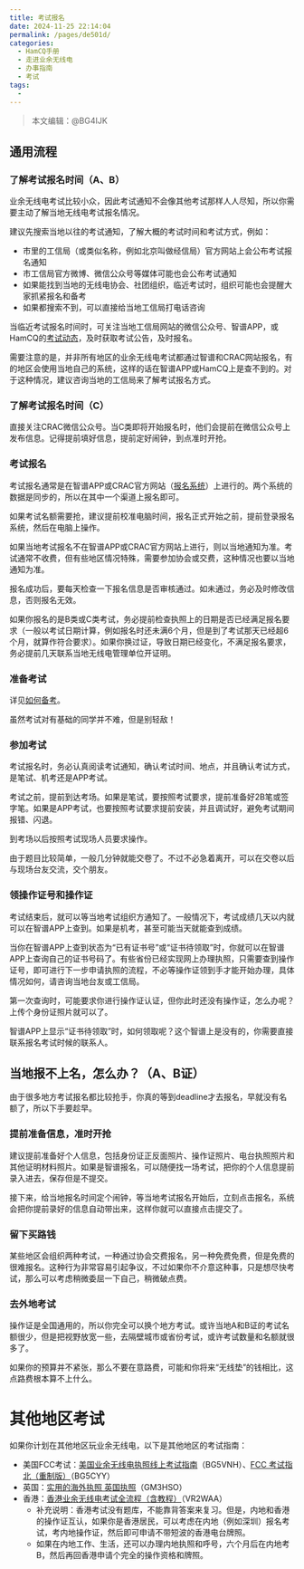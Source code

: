 ```yaml
---
title: 考试报名
date: 2024-11-25 22:14:04
permalink: /pages/de501d/
categories:
  - HamCQ手册
  - 走进业余无线电
  - 办事指南
  - 考试
tags:
  - 
---
```


> 本文编辑：@BG4IJK

## 通用流程

### 了解考试报名时间（A、B）

业余无线电考试比较小众，因此考试通知不会像其他考试那样人人尽知，所以你需要主动了解当地无线电考试报名情况。

建议先搜索当地以往的考试通知，了解大概的考试时间和考试方式，例如：

* 市里的工信局（或类似名称，例如北京叫做经信局）官方网站上会公布考试报名通知
* 市工信局官方微博、微信公众号等媒体可能也会公布考试通知
* 如果能找到当地的无线电协会、社团组织，临近考试时，组织可能也会提醒大家抓紧报名和备考
* 如果都搜索不到，可以直接给当地工信局打电话咨询

当临近考试报名时间时，可关注当地工信局网站的微信公众号、智谱APP，或HamCQ的[考试动态](https://forum.hamcq.cn/exam)，及时获取考试公告，及时报名。

需要注意的是，并非所有地区的业余无线电考试都通过智谱和CRAC网站报名，有的地区会使用当地自己的系统，这样的话在智谱APP或HamCQ上是查不到的。对于这种情况，建议咨询当地的工信局来了解考试报名方式。

### 了解考试报名时间（C）

直接关注CRAC微信公众号。当C类即将开始报名时，他们会提前在微信公众号上发布信息。记得提前填好信息，提前定好闹钟，到点准时开抢。

### 考试报名

考试报名通常是在智谱APP或CRAC官方网站（[报名系统](http://82.157.138.16:8091/CRAC/crac/index.html)）上进行的。两个系统的数据是同步的，所以在其中一个渠道上报名即可。

如果考试名额需要抢，建议提前校准电脑时间，报名正式开始之前，提前登录报名系统，然后在电脑上操作。

如果当地考试报名不在智谱APP或CRAC官方网站上进行，则以当地通知为准。考试通常不收费，但有些地区情况特殊，需要参加协会或交费，这种情况也要以当地通知为准。

报名成功后，要每天检查一下报名信息是否审核通过。如未通过，务必及时修改信息，否则报名无效。

如果你报名的是B类或C类考试，务必提前检查执照上的日期是否已经满足报名要求（一般以考试日期计算，例如报名时还未满6个月，但是到了考试那天已经超6个月，就算作符合要求）。如果你换过证，导致日期已经变化，不满足报名要求，务必提前几天联系当地无线电管理单位开证明。

### 准备考试

详见[如何备考](/pages/01626c/)。

虽然考试对有基础的同学并不难，但是别轻敌！

### 参加考试

考试报名时，务必认真阅读考试通知，确认考试时间、地点，并且确认考试方式，是笔试、机考还是APP考试。

考试之前，提前到达考场。如果是笔试，要按照考试要求，提前准备好2B笔或签字笔。如果是APP考试，也要按照考试要求提前安装，并且调试好，避免考试期间报错、闪退。

到考场以后按照考试现场人员要求操作。

由于题目比较简单，一般几分钟就能交卷了。不过不必急着离开，可以在交卷以后与现场台友交流，交个朋友。

### 领操作证号和操作证

考试结束后，就可以等当地考试组织方通知了。一般情况下，考试成绩几天以内就可以在智谱APP上查到。如果是机考，甚至可能当天就能查到成绩。

当你在智谱APP上查到状态为“已有证书号”或“证书待领取”时，你就可以在智谱APP上查询自己的证书号码了。有些省份已经实现网上办理执照，只需要查到操作证号，即可进行下一步申请执照的流程，不必等操作证领到手才能开始办理，具体情况如何，请咨询当地台友或工信局。

第一次查询时，可能要求你进行操作证认证，但你此时还没有操作证，怎么办呢？上传个身份证照片就可以了。

智谱APP上显示“证书待领取”时，如何领取呢？这个智谱上是没有的，你需要直接联系报名考试时候的联系人。

## 当地报不上名，怎么办？（A、B证）

由于很多地方考试报名都比较抢手，你真的等到deadline才去报名，早就没有名额了，所以下手要趁早。

### 提前准备信息，准时开抢

建议提前准备好个人信息，包括身份证正反面照片、操作证照片、电台执照照片和其他证明材料照片。如果是智谱报名，可以随便找一场考试，把你的个人信息提前录入进去，保存但是不提交。

接下来，给当地报名时间定个闹钟，等当地考试报名开始后，立刻点击报名，系统会把你提前录好的信息自动带出来，这样你就可以直接点击提交了。

### 留下买路钱

某些地区会组织两种考试，一种通过协会交费报名，另一种免费免费，但是免费的很难报名。这种行为非常容易引起争议，不过如果你不介意这种事，只是想尽快考试，那么可以考虑稍微委屈一下自己，稍微破点费。

### 去外地考试

操作证是全国通用的，所以你完全可以换个地方考试。或许当地A和B证的考试名额很少，但是把视野放宽一些，去隔壁城市或省份考试，或许考试数量和名额就很多了。

如果你的预算并不紧张，那么不要在意路费，可能和你将来“无线垫”的钱相比，这点路费根本算不上什么。


# 其他地区考试

如果你计划在其他地区玩业余无线电，以下是其他地区的考试指南：

* 美国FCC考试：[美国业余无线电执照线上考试指南](https://forum.hamcq.cn/d/908)（BG5VNH）、[FCC 考试指北（重制版）](https://forum.hamcq.cn/d/3362)（BG5CYY）
* 英国：[实用的海外执照 英国执照](https://forum.hamcq.cn/d/1089)（GM3HSO）
* 香港：[香港业余无线电考试全流程（含教程）](https://forum.hamcq.cn/d/2006)（VR2WAA）
    * 补充说明：香港考试没有题库，不能靠背答案来复习。但是，内地和香港的操作证互认，如果你是香港居民，可以考虑在内地（例如深圳）报名考试，考内地操作证，然后即可申请不带短波的香港电台牌照。
    * 如果在内地工作、生活，还可以办理内地执照和呼号，六个月后在内地考B，然后再回香港申请个完全的操作资格和牌照。